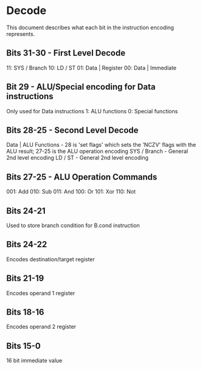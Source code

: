 # Decode

This document describes what each bit in the instruction encoding represents.

## Bits 31-30 - First Level Decode
11: SYS / Branch
10: LD / ST
01: Data | Register
00: Data | Immediate

## Bit 29 - ALU/Special encoding for Data instructions
Only used for Data instructions
1: ALU functions
0: Special functions

## Bits 28-25 - Second Level Decode

Data | ALU Functions - 28 is 'set flags' which sets the 'NCZV' flags with the ALU result; 27-25 is the ALU operation encoding
SYS / Branch - General 2nd level encoding
LD / ST - General 2nd level encoding

## Bits 27-25 - ALU Operation Commands

001: Add
010: Sub
011: And
100: Or
101: Xor
110: Not

## Bits 24-21
Used to store branch condition for B.cond instruction

## Bits 24-22
Encodes destination/target register

## Bits 21-19
Encodes operand 1 register

## Bits 18-16
Encodes operand 2 register

## Bits 15-0
16 bit immediate value